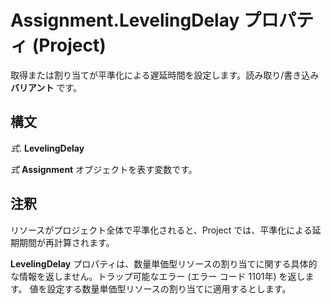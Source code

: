 
# Assignment.LevelingDelay プロパティ (Project)

取得または割り当てが平準化による遅延時間を設定します。読み取り/書き込み **バリアント** です。


## 構文

 _式_. **LevelingDelay**

 _式_ **Assignment** オブジェクトを表す変数です。


## 注釈

リソースがプロジェクト全体で平準化されると、Project では、平準化による延期期間が再計算されます。

 **LevelingDelay** プロパティは、数量単価型リソースの割り当てに関する具体的な情報を返しません。トラップ可能なエラー (エラー コード 1101年) を返します。 値を設定する数量単価型リソースの割り当てに適用するとします。

